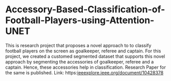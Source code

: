 # Accessory-Based-Classification-of-Football-Players-using-Attention-UNET
This is research project that proposes a novel approach to to classify football players on the screen as goalkeeper, referee and captain. For this project, we created a customed segmented dataset that supports this novel approach by segmenting the accessories of goalkeeper, referee and a captain. Hence, these accessories help in classification. 
Research Paper for the same is published. Link: https:[ieeexplore.ieee.org/document/10428378](url)
